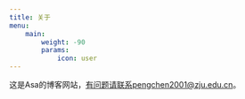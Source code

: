 ```yaml
---
title: 关于
menu:
    main: 
        weight: -90
        params:
            icon: user
---
```


这是Asa的博客网站，有问题请联系pengchen2001@zju.edu.cn。